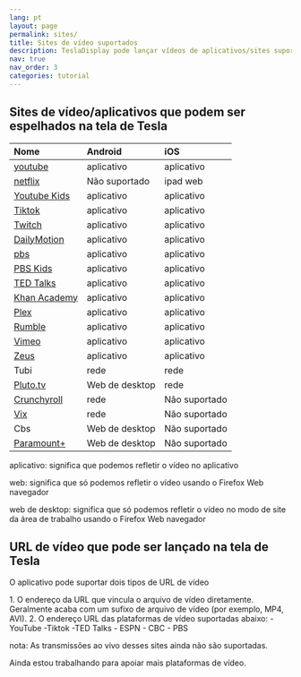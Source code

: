 ```yaml
---
lang: pt
layout: page
permalink: sites/
title: Sites de vídeo suportados
description: TeslaDisplay pode lançar vídeos de aplicativos/sites suportados (YouTube,Tiktok) para Tesla.
nav: true
nav_order: 3
categories: tutorial
---
```

<!-- _pages/sites.md -->
## Sites de vídeo/aplicativos que podem ser espelhados na tela de Tesla

| Nome| Android| iOS           |
| :-----------| :------------| :------------|
| <a href='/youtube'> youtube </a>| aplicativo| aplicativo|
| <a href='/netflix'> netflix </a>| Não suportado| ipad web|
| <a href='/demo-youtube-kids'>Youtube Kids</a>| aplicativo| aplicativo|
| <a href='/tiktok'>Tiktok</a>| aplicativo| aplicativo|
| <a href='/demo-twitch'>Twitch</a>| aplicativo| aplicativo|
| <a href='/Demo--Dailymotion'>DailyMotion</a>| aplicativo| aplicativo|
| <a href='/demo-pbs'> pbs </a>| aplicativo| aplicativo|
| <a href='/demo-pbskids'>PBS Kids</a>| aplicativo| aplicativo|
| <a href='/demo-ted'>TED Talks</a>| aplicativo| aplicativo|
| <a href='/demo-khan'> Khan Academy </a>| aplicativo| aplicativo|
| <a href='/demo-plex'>Plex</a>| aplicativo| aplicativo|
| <a href='/demo-rumble'>Rumble</a>| aplicativo| aplicativo|
| <a href='/demo-vimeo'>Vimeo</a>| aplicativo| aplicativo|
| <a href='/demo-zeus'>Zeus</a>| aplicativo| aplicativo|
| Tubi         | rede| rede|
| <a href='/demo-pluto'>Pluto.tv</a>| Web de desktop| rede|
| <a href='/demo-crunchyroll'>Crunchyroll</a>| rede| Não suportado|
| <a href='/demo-vix'>Vix</a>| rede| Não suportado|
| Cbs| Web de desktop| Não suportado|
| <a href='/demo-paramount'>Paramount+</a>| Web de desktop| Não suportado|

<p> aplicativo: significa que podemos refletir o vídeo no aplicativo </p>
<p> web: significa que só podemos refletir o vídeo usando o Firefox Web navegador </p>
<p> web de desktop: significa que só podemos refletir o vídeo no modo de site da área de trabalho usando o Firefox Web navegador </p>


## URL de vídeo que pode ser lançado na tela de Tesla
<p name= "video_url"  id= "video_url" >
O aplicativo pode suportar dois tipos de URL de vídeo
</p>
1. O endereço da URL que vincula o arquivo de vídeo diretamente. Geralmente acaba com um sufixo de arquivo de vídeo (por exemplo, MP4, AVI).
2. O endereço URL das plataformas de vídeo suportadas abaixo:
  - YouTube
  -Tiktok
  -TED Talks
  - ESPN
  - CBC
  - PBS

<p> nota: As transmissões ao vivo desses sites ainda não são suportadas. </p>
<p> Ainda estou trabalhando para apoiar mais plataformas de vídeo. </p>

